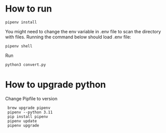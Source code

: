 # How to run

```
pipenv install
```

You might need to change the env variable in .env file to scan the directory with files. Running the command below should load .env file:

```
pipenv shell
```

Run

```
python3 convert.py
```

# How to upgrade python

Change Pipfile to version


```
 brew upgrade pipenv
 pipenv --python 3.11
 pip install pipenv
 pipenv update
 pipenv upgrade

```
